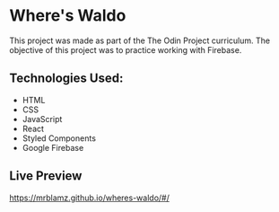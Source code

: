 # Where's Waldo

This project was made as part of the The Odin Project curriculum. The objective of this project was to practice working with Firebase.

## Technologies Used:

- HTML
- CSS
- JavaScript
- React
- Styled Components
- Google Firebase

## Live Preview

https://mrblamz.github.io/wheres-waldo/#/
